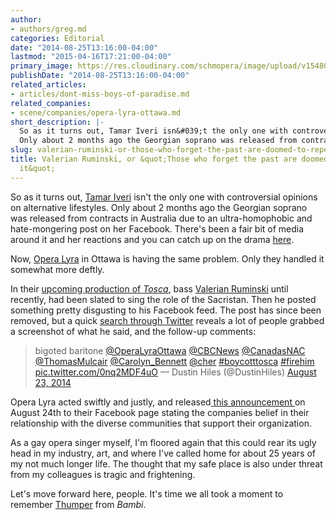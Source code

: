 ```yaml
---
author:
- authors/greg.md
categories: Editorial
date: "2014-08-25T13:16:00-04:00"
lastmod: "2015-04-16T17:21:00-04:00"
primary_image: https://res.cloudinary.com/schmopera/image/upload/v1548018494/media/2019/01/ValerianRuminski.jpg
publishDate: "2014-08-25T13:16:00-04:00"
related_articles:
- articles/dont-miss-boys-of-paradise.md
related_companies:
- scene/companies/opera-lyra-ottawa.md
short_description: |-
  So as it turns out, Tamar Iveri isn&#039;t the only one with controversial opinions on alternative lifestyles.
  Only about 2 months ago the Georgian soprano was released from contracts in Australia due to an ultra-homophobic and hate-mongering post on her Facebook.
slug: valerian-ruminski-or-those-who-forget-the-past-are-doomed-to-repeat-it
title: Valerian Ruminski, or &quot;Those who forget the past are doomed to repeat
  it&quot;
---
```

So as it turns out, [Tamar Iveri](/desdemona-down/) isn't the only one with controversial opinions on alternative lifestyles.
Only about 2 months ago the Georgian soprano was released from contracts in Australia due to an ultra-homophobic and hate-mongering post on her Facebook. There's been a fair bit of media around it and her reactions and you can catch up on the drama [here](/desdemona-down/).

Now, [Opera Lyra](https://operalyra.ca/) in Ottawa is having the same problem. Only they handled it somewhat more deftly.

In their [upcoming production of _Tosca_,](https://operalyra.ca/upcoming-season/tosca/) bass [Valerian Ruminski](https://twitter.com/search?q=%23ValerianRuminski&src=tyah) until recently, had been slated to sing the role of the Sacristan. Then he posted something pretty disgusting to his Facebook feed. The post has since been removed, but a quick [search through Twitter](https://twitter.com/search?q=valerian%20ruminski&src=typd) reveals a lot of people grabbed a screenshot of what he said, and the follow-up comments:

> bigoted baritone [@OperaLyraOttawa](https://twitter.com/OperaLyraOttawa) [@CBCNews](https://twitter.com/CBCNews) [@CanadasNAC](https://twitter.com/CanadasNAC) [@ThomasMulcair](https://twitter.com/ThomasMulcair) [@Carolyn_Bennett](https://twitter.com/Carolyn_Bennett) [@cher](https://twitter.com/cher) [#boycotttosca](https://twitter.com/hashtag/boycotttosca?src=hash) [#firehim](https://twitter.com/hashtag/firehim?src=hash) [pic.twitter.com/0nq2MDF4uO](http://t.co/0nq2MDF4uO)
> — Dustin Hiles (@DustinHiles) [August 23, 2014](https://twitter.com/DustinHiles/statuses/503008165907431424)

Opera Lyra acted swiftly and justly, and released[ this announcement ](https://www.facebook.com/operalyraottawa/posts/10153100362834202)on August 24th to their Facebook page stating the companies belief in their relationship with the diverse communities that support their organization.

As a gay opera singer myself, I'm floored again that this could rear its ugly head in my industry, art, and where I've called home for about 25 years of my not much longer life. The thought that my safe place is also under threat from my colleagues is tragic and frightening.

Let's move forward here, people. It's time we all took a moment to remember [Thumper](https://www.youtube.com/watch?v=nGt9jAkWie4) from _Bambi_.